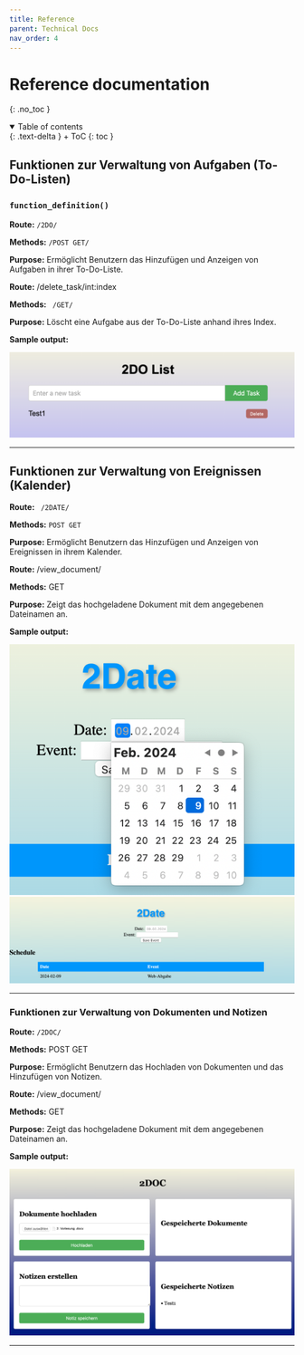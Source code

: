 ```yaml
---
title: Reference
parent: Technical Docs
nav_order: 4
---
```




# Reference documentation
{: .no_toc }



<details open markdown="block">
{: .text-delta }
<summary>Table of contents</summary>
+ ToC
{: toc }
</details>

## Funktionen zur Verwaltung von Aufgaben (To-Do-Listen)

### `function_definition()`

**Route:** `/2DO/`

**Methods:** `/POST GET/`

**Purpose:** Ermöglicht Benutzern das Hinzufügen und Anzeigen von Aufgaben in ihrer To-Do-Liste.

**Route:** /delete_task/int:index

**Methods:** ` /GET/`

**Purpose:** Löscht eine Aufgabe aus der To-Do-Liste anhand ihres Index.


**Sample output:**

![2DO](../assets/images/2DO.png)

---

## Funktionen zur Verwaltung von Ereignissen (Kalender)

**Route:** ` /2DATE/`

**Methods:** `POST GET`

**Purpose:** Ermöglicht Benutzern das Hinzufügen und Anzeigen von Ereignissen in ihrem Kalender.

**Route:**  /view_document/<filename>

**Methods:** GET

**Purpose:** Zeigt das hochgeladene Dokument mit dem angegebenen Dateinamen an.

**Sample output:**

![2DATE](../assets/images/2DATE.png)
![2DATE2](../assets/images/2DATE2.png)

---

### Funktionen zur Verwaltung von Dokumenten und Notizen

**Route:** `/2DOC/` 

**Methods:** POST GET

**Purpose:** Ermöglicht Benutzern das Hochladen von Dokumenten und das Hinzufügen von Notizen.


**Route:** /view_document/<filename>

**Methods:** GET

**Purpose:** Zeigt das hochgeladene Dokument mit dem angegebenen Dateinamen an.



**Sample output:**

![2DOC](../assets/images/2DOC.png)

---

